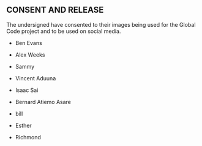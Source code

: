 ## CONSENT AND RELEASE

The undersigned have consented to their images being used for the Global Code project
and to be used on social media.

* Ben Evans

* Alex Weeks

* Sammy

* Vincent Aduuna

* Isaac Sai

* Bernard Atiemo Asare

* bill

* Esther

* Richmond

